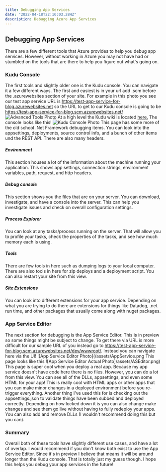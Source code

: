 ```yaml
---
title: Debugging App Services
date: "2022-04-18T22:10:03.284Z"
description: Debugging Azure App Services
---
```


## Debugging App Services

There are a few different tools that Azure provides to help you debug app services. However, without working in Azure you may not have had or stumbled on the tools that are there to help you figure out what's going on.

### Kudu Console

The first tools and slightly older one is the Kudu console. You can navigate it a few different ways. The first and easiest is in your url add .scm before the .azurewebsites section of your site. For example in this photo you see our test app service URL is https://test-app-service-for-blog.azurewebsites.net so the URL to get to our Kudu console is going to be https://test-app-service-for-blog.scm.azurewebsites.net/
![Advanced Tools Photo](/assets/AdvancedTools.png)
At a high level the Kudu wiki is located [here.](https://github.com/projectkudu/kudu/wiki) The console looks like this! ![Kudu Console Photo](/assets/Kudu.png)
This page has some more of the old school .Net Framework debugging items. You can look into the appsettings, deployments, source control info, and a bunch of other items und the REST API. There are also many headers.

##### Environment

This section houses a lot of the information about the machine running your application. This shows app settings, connection strings, environment variables, path, request, and http headers.

##### Debug console

This section shows you the files that are on your server. You can download, investigate, and have a console into the server. This can help you investigate issues and check on overall configuration settings.

##### Process Explorer

You can look at any tasks/process running on the server. That will allow you to profile your tasks, check the properties of the tasks, and see how much memory each is using.

##### Tools

There are few tools in here such as dumping logs to your local computer. There are also tools in here for zip deploys and a deployment script. You can also restart your site from this view.

##### Site Extensions

You can look into different extensions for your app service. Depending on what you are trying to do there are extensions for things like Datadog, .net run time, and other packages that usually come along with nuget packages.

### App Service Editor

The next section for debugging is the App Service Editor. This is in preview so some things might be subject to change. To get there via URL is more difficult for our sample URL of you instead go to https://test-app-service-for-blog.scm.azurewebsites.net/dev/wwwroot/. Instead you can navigate here via the UI! ![App Service Editor Photo](/assets/AppService.png This page looks like this ![App Service Editor Actual Photo]/assets/ASEditor.png) This page is super cool when you deploy a real app. Because my app service doesn't have code here there is no files. However, you can do a lot from this view. You can see all of the DLLs, appsettings, and even some HTML for your app! This is really cool with HTML apps or other apps that you can make minor changes in a deployed environment before you re-trigger everything. Another thing I've used this for is checking out the appsettings.json to validate things have been subbed and deployed correctly. Depending on how locked down it is you can also change make changes and see them go live without having to fully redeploy your apps. You can also add and remove DLLs (I wouldn't recommend doing this but you can).

### Summary

Overall both of these tools have slightly different use cases, and have a lot of overlap. I would recommend if you don't know both exist to use the App Service Editor. Since it's in preview I believe that means it will be around longer than the Kudu console. That is totally just my guess though. I hope this helps you debug your app services in the future!
